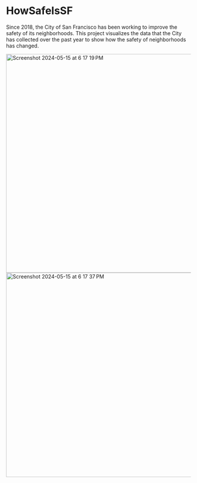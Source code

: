 # HowSafeIsSF
Since 2018, the City of San Francisco has been working to improve the safety of its neighborhoods. This project visualizes the data that the City has collected over the past year to show how the safety of neighborhoods has changed.

<img width="597" alt="Screenshot 2024-05-15 at 6 17 19 PM" src="https://github.com/HudZah/HowSafeIsSF/assets/56107325/6836224a-7a92-4af7-9da2-722b792c9f55">
<img width="558" alt="Screenshot 2024-05-15 at 6 17 37 PM" src="https://github.com/HudZah/HowSafeIsSF/assets/56107325/ef261d5d-b33c-4dd7-b345-333e0b51d5d0">

